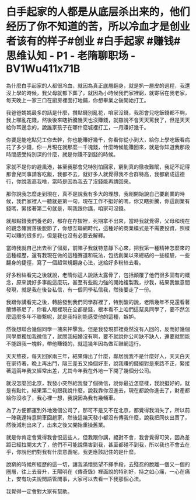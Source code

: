 # 白手起家的人都是从底层杀出来的，他们经历了你不知道的苦，所以冷血才是创业者该有的样子#创业 #白手起家 #赚钱#思维认知 - P1 - 老隋聊职场 - BV1Wu411x71B

為什麼白手起家的人都很冷血，就因為真正底層翻身，就是扒一層皮的過程，我還沒上學的時候，我父母就都下葬了，就因為小時候我們家裡窮，就寄宿在我老家，每天晚上一家三口在廚房裡面打地鋪，你想畢業之後開始打工。

我爸爸媽媽最多的話是什麼，攢點錢別亂花，咱家沒錢，我那會兒吃飯錢都不夠，我上哪亂花錢，然後後來瞎折騰幾天也沒賺錢，就雖說不會天天罵我了，但是天天給你耳邊念的，說誰家孩子在哪什麼城裡打工，一月賺好幾千。

你要是能吃點兒工你去幹，你也能賺好幾千，你看你從小到大，給你上學吃飯看病花了多少錢，你一月現在就那麼一千塊錢，什麼時候能賺回來，就是你知道我那段時間感受特別深的什麼，就是你賺不到錢的時候。

家就不是你的避風港，甚至我那會兒特別怕回家，窮到真的徹夜難眠，我記不記得那會兒同事請客吃飯，我都不去，就好多人就覺得我不合群特高，我都窮成這德行，你說我高我啥，當時是因為我去了沒錢能再請回來。

那你說我怎麼走到現在，真不是說我有多大的理想，我剛開始說自己要創業的時候，我們家裡人一聽就是第一句，現在工作不挺好的嗎，你又瞎折騰，你這創業有錢嗎，緊接著第二句就是，啊我跟你講，咱家可沒錢。

就那點錢我們養老的，都存在存摺裡，死期拿不出來，當時我就覺得，父母和現在的觀念確實落後脫節了，你想互聯網時代，這種好的商業模式是不需要投資，照樣可以賺的很多的，但是我也沒有必要去解釋。

當時我就自己出去租了個房，前陣子我就特意靜下心來，把我第一種精神怎麼來的這種經歷，還有我現在做的這種賽道和玩法，包括創業以來總結的一些經驗，一些翻身的捷徑，寫了一個超常規翻身心法，送給好多粉絲去看。

好多粉絲看完之後就說，老隋你這人說話太露骨了，包括顛覆了他們很多固有的概念，原來說好多事能這麼玩，甚至有些能力強的開始複製我，抄我，結果我無意間發現，就是我在後台私信，有一個同學私信我，然後要走了一份。

我跟你講看完之後，轉臉發到我們同學群裡了，特別酸的說，老隋幾年不見還看著蘭博基尼了，你看人眼裡現在全都是錢，根本看不上咱們這幫臭同學了，要不然怎麼這麼多年不聯繫呢，就是我特別能感受他的這種，嫉妒。

然後想聯合幾個同學一塊來抨擊我，但是我發現群裡竟然沒有人回的，反而好幾個同學單獨加我微信了，就問我結婚沒有啊，要不就說你公司缺不缺人，還要就問能不能跟我一塊幹，帶他賺錢的，就這幾年因為做互聯網這行。

天天熬夜，每天回家兩三年，結果傳出了什麼，鄰居說我不是什麼好人，天天白天在家待著，晚上再出門，隔三差五又換個好車，說我賺的錢絕對是來路不正，緊接著這兩年我又經常出差，尤其今年我在外地一下開了幾個分公司。

就沒怎麼回北京，我發小突然給我發了個微信，說你最近怎麼樣，我說挺好的，就是有點忙，結果第二句跟我說什麼，說我靠你沒進去，現在都說你進去了，財產都給你沒收了，我心裡一想，我說因為我有幾輛車。

為了方便都運到外地幾個公司了，那可不是又不在北京，都覺得我消失了，所以前一陣我還特意開車回趟家，然後這幾天發小都沒有傳我什麼，說我把同伙出賣了，然後減刑出來了，出來之後又開始重操舊業。

就是你肯定會覺得我會恨這些人，但我跟你講，絕對不會，我會覺得可笑，因為差距已經拉開太大了，他們不可能說傷害到我，甚至都碰不到我，所以我也不會去在乎，你說他們對我有什麼意義呢，我更應該記住的是什麼。

說窮的時候所經歷的這一切，讓我滿懷慾望不擇手段，去殘忍的脫離一個又一個的圈層，往上去晉升，王陽明在《傳奇錄》裡面說的特別好，持之如心痛，一心在痛上，安有功夫說閒語管閒事，大家可以去看一下我那個心法。

我覺得一定會對大家有幫助。